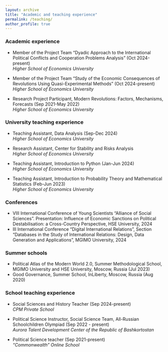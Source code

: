 ```yaml
---
layout: archive
title: "Academic and teaching experience"
permalink: /teaching/
author_profile: true
---
```


### Academic experience
* Member of the Project Team “Dyadic Approach to the International Political Conflicts and Cooperation Problems Analysis” (Oct 2024-present)\
_Higher School of Economics University_

* Member of the Project Team “Study of the Economic Consequences of Revolutions Using Quasi-Experimental Methods” (Oct 2024-present)\
_Higher School of Economics University_

* Research Project Participant, Modern Revolutions: Factors, Mechanisms, Forecasts (Sep 2021-May 2022)\
_Higher School of Economics University_

### University teaching experience
* Teaching Assistant, Data Analysis (Sep-Dec 2024)\
_Higher School of Economics University_

* Research Assistant, Center for Stability and Risks Analysis\
_Higher School of Economics University_

* Teaching Assistant, Introduction to Python (Jan-Jun 2024)\
_Higher School of Economics University_

* Teaching Assistant, Introduction to Probability Theory and Mathematical Statistics (Feb-Jun 2023)\
_Higher School of Economics University_

### Conferences
* VIII International Conference of Young Scientists “Alliance of Social Sciences”. Presentation: Influence of Economic Sanctions on Political Destabilisation: a Cross-Country Perspective, HSE University, 2024
* III International Conference “Digital International Relations”, Section “Databases in the Study of International Relations: Design, Data Generation and Applications”, MGIMO University, 2024

### Summer schools
* Political Atlas of the Modern World 2.0, Summer Methodological School, MGIMO University and HSE University, Moscow, Russia (Jul 2023)
* Good Governance, Summer School, InLiberty, Moscow, Russia (Aug 2020)

### School teaching experience
* Social Sciences and History Teacher (Sep 2024-present)\
_CPM Private School_

* Political Science Instructor, Social Science Team, All-Russian Schoolchildren Olympiad (Sep 2022 - present)\
_Aurora Talent Development Center of the Republic of Bashkortostan_

* Political Science teacher (Sep 2021-present)\
_“Commonwealth” Online School_
